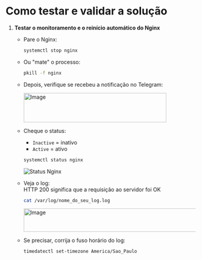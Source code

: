 # Como testar e validar a solução

1. **Testar o monitoramento e o reinício automático do Nginx**

   - Pare o Nginx:
     ```bash
     systemctl stop nginx
     ```

   - Ou "mate" o processo:
     ```bash
     pkill -f nginx
     ```

   - Depois, verifique se recebeu a notificação no Telegram:

     <img width="378" height="78" alt="Image" src="https://github.com/user-attachments/assets/74f2f695-1628-4847-92e5-b589a4872d54" />


   - Cheque o status:
     - `Inactive` = inativo
     - `Active` = ativo
     ```bash
     systemctl status nginx
     ```

     ![Status Nginx](https://github.com/user-attachments/assets/43533510-d8cb-4e12-97dc-c7dd04288049)


   - Veja o log:  
     HTTP 200 significa que a requisição ao servidor foi OK
     ```bash
     cat /var/log/nome_do_seu_log.log
     ```

     <img width="462" height="62" alt="Image" src="https://github.com/user-attachments/assets/75c32ac7-c32d-45cf-a2d6-16a06b11d318" />

   - Se precisar, corrija o fuso horário do log:  
     ```bash
     timedatectl set-timezone America/Sao_Paulo
     ```


